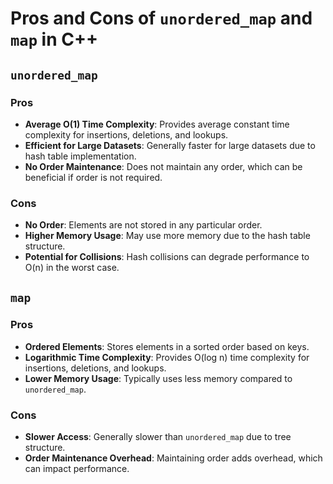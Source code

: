 # Pros and Cons of `unordered_map` and `map` in C++

## `unordered_map`

### Pros
- **Average O(1) Time Complexity**: Provides average constant time complexity for insertions, deletions, and lookups.
- **Efficient for Large Datasets**: Generally faster for large datasets due to hash table implementation.
- **No Order Maintenance**: Does not maintain any order, which can be beneficial if order is not required.

### Cons
- **No Order**: Elements are not stored in any particular order.
- **Higher Memory Usage**: May use more memory due to the hash table structure.
- **Potential for Collisions**: Hash collisions can degrade performance to O(n) in the worst case.

## `map`

### Pros
- **Ordered Elements**: Stores elements in a sorted order based on keys.
- **Logarithmic Time Complexity**: Provides O(log n) time complexity for insertions, deletions, and lookups.
- **Lower Memory Usage**: Typically uses less memory compared to `unordered_map`.

### Cons
- **Slower Access**: Generally slower than `unordered_map` due to tree structure.
- **Order Maintenance Overhead**: Maintaining order adds overhead, which can impact performance.
